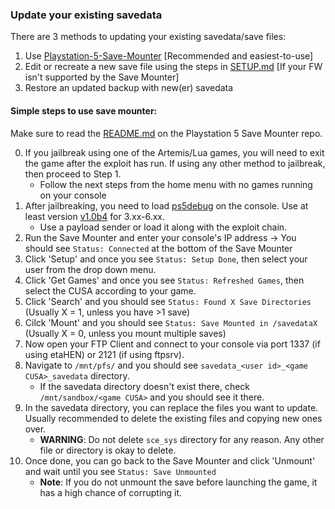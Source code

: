 ### Update your existing savedata

There are 3 methods to updating your existing savedata/save files:
1. Use [Playstation-5-Save-Mounter](https://github.com/n0llptr/Playstation-5-Save-Mounter) [Recommended and easiest-to-use]
2. Edit or recreate a new save file using the steps in [SETUP.md](https://github.com/shahrilnet/remote_lua_loader/blob/main/SETUP.md) [If your FW isn't supported by the Save Mounter]
3. Restore an updated backup with new(er) savedata

#### Simple steps to use save mounter:
Make sure to read the [README.md](https://github.com/n0llptr/Playstation-5-Save-Mounter/blob/main/README.md) on the Playstation 5 Save Mounter repo.

0. If you jailbreak using one of the Artemis/Lua games, you will need to exit the game after the exploit has run. If using any other method to jailbreak, then proceed to Step 1.
    - Follow the next steps from the home menu with no games running on your console
1. After jailbreaking, you need to load [ps5debug](https://github.com/GoldHEN/ps5debug) on the console. Use at least version [v1.0b4](https://github.com/GoldHEN/ps5debug/releases) for 3.xx-6.xx.
    - Use a payload sender or load it along with the exploit chain.
2. Run the Save Mounter and enter your console's IP address -> You should see `Status: Connected` at the bottom of the Save Mounter
3. Click 'Setup' and once you see `Status: Setup Done`, then select your user from the drop down menu.
4. Click 'Get Games' and once you see `Status: Refreshed Games`, then select the CUSA according to your game.
5. Click 'Search' and you should see `Status: Found X Save Directories` (Usually X = 1, unless you have >1 save)
6. Cilck 'Mount' and you should see `Status: Save Mounted in /savedataX` (Usually X = 0, unless you mount multiple saves)
7. Now open your FTP Client and connect to your console via port 1337 (if using etaHEN) or 2121 (if using ftpsrv).
8. Navigate to `/mnt/pfs/` and you should see `savedata_<user id>_<game CUSA>_savedata` directory.
    - If the savedata directory doesn't exist there, check `/mnt/sandbox/<game CUSA>` and you should see it there.
9. In the savedata directory, you can replace the files you want to update. Usually recommended to delete the existing files and copying new ones over.
    - **WARNING**: Do not delete `sce_sys` directory for any reason. Any other file or directory is okay to delete.
10. Once done, you can go back to the Save Mounter and click 'Unmount' and wait until you see `Status: Save Unmounted`
    - **Note**: If you do not unmount the save before launching the game, it has a high chance of corrupting it.
